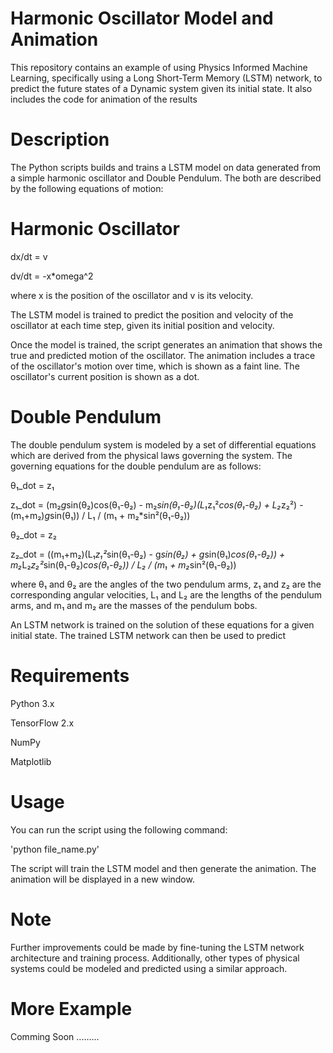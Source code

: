 # Harmonic Oscillator Model and Animation

This repository contains an example of using Physics Informed Machine Learning, specifically using a Long Short-Term Memory (LSTM) network, to predict the future states of a Dynamic system given its initial state. It also includes the code for animation of the results

# Description
The Python scripts  builds and trains a LSTM model on data generated from a simple harmonic oscillator and Double Pendulum. The both are described by the following equations of motion:

# Harmonic Oscillator

dx/dt = v

dv/dt = -x*omega^2

where x is the position of the oscillator and v is its velocity.

The LSTM model is trained to predict the position and velocity of the oscillator at each time step, given its initial position and velocity.

Once the model is trained, the script generates an animation that shows the true and predicted motion of the oscillator. The animation includes a trace of the oscillator's motion over time, which is shown as a faint line. The oscillator's current position is shown as a dot.

# Double Pendulum

The double pendulum system is modeled by a set of differential equations which are derived from the physical laws governing the system. The governing equations for the double pendulum are as follows:

θ₁_dot = z₁

z₁_dot = (m₂*g*sin(θ₂)cos(θ₁-θ₂) - m₂*sin(θ₁-θ₂)(L₁*z₁²*cos(θ₁-θ₂) + L₂*z₂²) - (m₁+m₂)*g*sin(θ₁)) / L₁ / (m₁ + m₂*sin²(θ₁-θ₂))

θ₂_dot = z₂

z₂_dot = ((m₁+m₂)(L₁*z₁²*sin(θ₁-θ₂) - g*sin(θ₂) + g*sin(θ₁)*cos(θ₁-θ₂)) + m₂*L₂*z₂²*sin(θ₁-θ₂)*cos(θ₁-θ₂)) / L₂ / (m₁ + m₂*sin²(θ₁-θ₂))

where θ₁ and θ₂ are the angles of the two pendulum arms, z₁ and z₂ are the corresponding angular velocities, L₁ and L₂ are the lengths of the pendulum arms, and m₁ and m₂ are the masses of the pendulum bobs.

An LSTM network is trained on the solution of these equations for a given initial state. The trained LSTM network can then be used to predict

# Requirements
Python 3.x

TensorFlow 2.x

NumPy

Matplotlib

# Usage

You can run the script using the following command:

'python file_name.py'

The script will train the LSTM model and then generate the animation. The animation will be displayed in a new window.

# Note 

Further improvements could be made by fine-tuning the LSTM network architecture and training process.
Additionally, other types of physical systems could be modeled and predicted using a similar approach.

# More Example

Comming Soon .........
